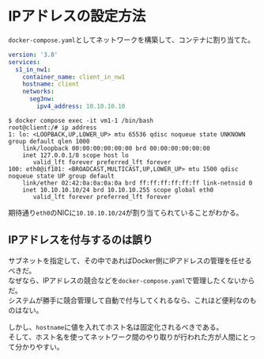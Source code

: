 # IPアドレスの設定方法

`docker-compose.yaml`としてネットワークを構築して、コンテナに割り当てた。

```yaml
version: '3.8'
services:
  s1_in_nw1:
    container_name: client_in_nw1
    hostname: client
    networks:
      seg3nw:
        ipv4_address: 10.10.10.10
```

```console
$ docker compose exec -it vm1-1 /bin/bash
root@client:/# ip address
1: lo: <LOOPBACK,UP,LOWER_UP> mtu 65536 qdisc noqueue state UNKNOWN group default qlen 1000
    link/loopback 00:00:00:00:00:00 brd 00:00:00:00:00:00
    inet 127.0.0.1/8 scope host lo
       valid_lft forever preferred_lft forever
100: eth0@if101: <BROADCAST,MULTICAST,UP,LOWER_UP> mtu 1500 qdisc noqueue state UP group default 
    link/ether 02:42:0a:0a:0a:0a brd ff:ff:ff:ff:ff:ff link-netnsid 0
    inet 10.10.10.10/24 brd 10.10.10.255 scope global eth0
       valid_lft forever preferred_lft forever
```

期待通り`eth0`のNICに`10.10.10.10/24`が割り当てられていることがわかる。  

## IPアドレスを付与するのは誤り

サブネットを指定して、その中であればDocker側にIPアドレスの管理を任せるべきだ。  
なぜなら、IPアドレスの競合などを`docker-compose.yaml`で管理したくないからだ。  
システムが勝手に競合管理して自動で付与してくれるなら、これほど便利なのものはない。

しかし、`hostname`に値を入れてホスト名は固定化されるべきである。  
そして、ホスト名を使ってネットワーク間のやり取りが行われた方が人間にとって分かりやすい。
